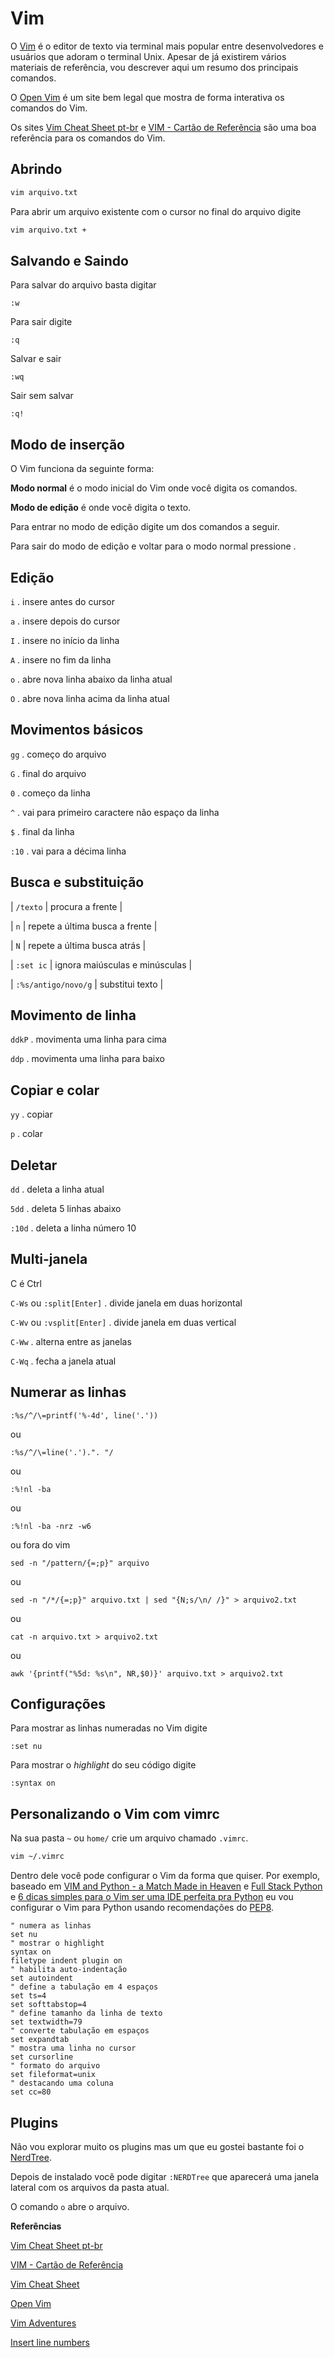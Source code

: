 # Vim

O [Vim](http://www.vim.org/) é o editor de texto via terminal mais popular entre desenvolvedores e usuários que adoram o terminal Unix. Apesar de já existirem vários materiais de referência, vou descrever aqui um resumo dos principais comandos.

O [Open Vim](http://www.openvim.com/) é um site bem legal que mostra de forma interativa os comandos do Vim.

Os sites [Vim Cheat Sheet pt-br](http://vim.rtorr.com/lang/pt_br/) e [VIM - Cartão de Referência](http://aurelio.net/vim/vimcard.txt) são uma boa referência para os comandos do Vim.


## Abrindo

```bash
vim arquivo.txt
```

Para abrir um arquivo existente com o cursor no final do arquivo digite

```bash
vim arquivo.txt +
```


## Salvando e Saindo

Para salvar do arquivo basta digitar

`:w`

Para sair digite

`:q`

Salvar e sair

`:wq`

Sair sem salvar

`:q!`


## Modo de inserção

O Vim funciona da seguinte forma:

**Modo normal** é o modo inicial do Vim onde você digita os comandos.

**Modo de edição** é onde você digita o texto.

Para entrar no modo de edição digite um dos comandos a seguir.

Para sair do modo de edição e voltar para o modo normal pressione <ESC>.


## Edição

`i` . insere antes do cursor

`a` . insere depois do cursor

`I` . insere no início da linha

`A` . insere no fim da linha

`o` . abre nova linha abaixo da linha atual

`O` . abre nova linha acima da linha atual


## Movimentos básicos

`gg` . começo do arquivo

`G` . final do arquivo

`0` . começo da linha

`^` . vai para primeiro caractere não espaço da linha

`$` . final da linha

`:10` . vai para a décima linha



## Busca e substituição

| `/texto` | procura a frente |

| `n` | repete a última busca a frente |

| `N` | repete a última busca atrás |

| `:set ic` | ignora maiúsculas e minúsculas |

| `:%s/antigo/novo/g` | substitui texto |


## Movimento de linha

`ddkP` . movimenta uma linha para cima

`ddp` . movimenta uma linha para baixo


## Copiar e colar

`yy` . copiar

`p` . colar


## Deletar

`dd` . deleta a linha atual

`5dd` . deleta 5 linhas abaixo

`:10d` . deleta a linha número 10


## Multi-janela

C é Ctrl

`C-Ws` ou `:split[Enter]` . divide janela em duas horizontal

`C-Wv` ou `:vsplit[Enter]` . divide janela em duas vertical

`C-Ww` . alterna entre as janelas

`C-Wq` . fecha a janela atual


## Numerar as linhas

`:%s/^/\=printf('%-4d', line('.'))`

ou

`:%s/^/\=line('.').". "/`

ou

`:%!nl -ba`

ou

`:%!nl -ba -nrz -w6`

ou fora do vim

`sed -n "/pattern/{=;p}" arquivo`

ou

`sed -n "/*/{=;p}" arquivo.txt | sed "{N;s/\n/ /}" > arquivo2.txt`

ou

`cat -n arquivo.txt > arquivo2.txt`

ou

`awk '{printf("%5d: %s\n", NR,$0)}' arquivo.txt > arquivo2.txt`



## Configurações

Para mostrar as linhas numeradas no Vim digite

`:set nu`

Para mostrar o *highlight* do seu código digite

`:syntax on`



## Personalizando o Vim com vimrc

Na sua pasta `~` ou `home/` crie um arquivo chamado `.vimrc`.

```bash
vim ~/.vimrc
```

Dentro dele você pode configurar o Vim da forma que quiser. Por exemplo, baseado em [VIM and Python - a Match Made in Heaven](https://realpython.com/blog/python/vim-and-python-a-match-made-in-heaven/) e [Full Stack Python](https://www.fullstackpython.com/vim.html) e [6 dicas simples para o Vim ser uma IDE perfeita pra Python](http://www.pythonize.org/blog/dicas-simples-vim-ide-python/) eu vou configurar o Vim para Python usando recomendações do [PEP8](https://www.python.org/dev/peps/pep-0008/).


```
" numera as linhas
set nu
" mostrar o highlight
syntax on
filetype indent plugin on
" habilita auto-indentação
set autoindent
" define a tabulação em 4 espaços
set ts=4
set softtabstop=4
" define tamanho da linha de texto
set textwidth=79
" converte tabulação em espaços
set expandtab
" mostra uma linha no cursor
set cursorline
" formato do arquivo
set fileformat=unix
" destacando uma coluna
set cc=80
```


## Plugins

Não vou explorar muito os plugins mas um que eu gostei bastante foi o [NerdTree](https://github.com/scrooloose/nerdtree).

Depois de instalado você pode digitar `:NERDTree` que aparecerá uma janela lateral com os arquivos da pasta atual.

O comando `o` abre o arquivo.






**Referências**

[Vim Cheat Sheet pt-br](http://vim.rtorr.com/lang/pt_br/)

[VIM - Cartão de Referência](http://aurelio.net/vim/vimcard.txt)

[Vim Cheat Sheet](http://www.fprintf.net/vimCheatSheet.html)

[Open Vim](http://www.openvim.com/)

[Vim Adventures](http://vim-adventures.com/)

[Insert line numbers](http://vim.wikia.com/wiki/Insert_line_numbers)

